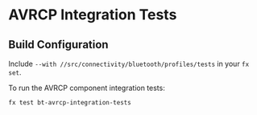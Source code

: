 # AVRCP Integration Tests

## Build Configuration

Include `--with //src/connectivity/bluetooth/profiles/tests` in your `fx set`.

To run the AVRCP component integration tests:

`fx test bt-avrcp-integration-tests`
